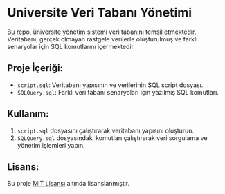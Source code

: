 # Universite Veri Tabanı Yönetimi

Bu repo, üniversite yönetim sistemi veri tabanını temsil etmektedir. Veritabanı, gerçek olmayan rastgele verilerle oluşturulmuş ve farklı senaryolar için SQL komutlarını içermektedir.

## Proje İçeriği:

- `script.sql`: Veritabanı yapısının ve verilerinin SQL script dosyası.
- `SQLQuery.sql`: Farklı veri tabanı senaryoları için yazılmış SQL komutları.

## Kullanım:

1. `script.sql` dosyasını çalıştırarak veritabanı yapısını oluşturun.
2. `SQLQuery.sql` dosyasındaki komutları çalıştırarak veri sorgulama ve yönetim işlemleri yapın.

## Lisans:

Bu proje [MIT Lisansı](LICENSE) altında lisanslanmıştır.
